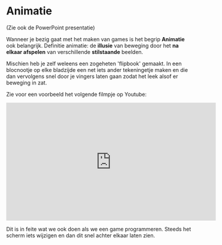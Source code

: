 # Animatie

(Zie ook de PowerPoint presentatie)

Wanneer je bezig gaat met het maken van games is het begrip **Animatie** ook belangrijk.
Definitie animatie: de **illusie** van beweging door het **na elkaar afspelen** van verschillende **stilstaande** beelden.

Mischien heb je zelf weleens een zogeheten 'flipbook' gemaakt. In een blocnootje op elke bladzijde een net iets ander tekeningetje maken en die dan vervolgens snel door je vingers laten gaan zodat het leek alsof er beweging in zat.

Zie voor een voorbeeld het volgende filmpje op Youtube:

<iframe width="560" height="315" src="https://www.youtube.com/embed/Un-BdBSOGKY?si=UDJ8hWbNsZikdtFk&amp;clip=UgkxbRU0nRxxQ91wEu8zQrtPYqCCNHbznKya&amp;clipt=EPClAxjQ-gY" title="YouTube video player" frameborder="0" allow="accelerometer; autoplay; clipboard-write; encrypted-media; gyroscope; picture-in-picture; web-share" allowfullscreen></iframe>

Dit is in feite wat we ook doen als we een game programmeren. Steeds het scherm iets wijzigen en dan dit snel achter elkaar laten zien.
